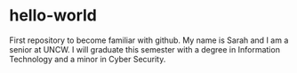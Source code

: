 # hello-world
First repository to become familiar with github.
My name is Sarah and I am a senior at UNCW. I will graduate this semester with a degree in Information Technology and a minor in Cyber Security.
